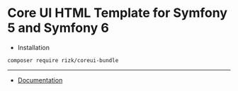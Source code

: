 Core UI HTML Template for Symfony 5 and Symfony 6
================

- Installation
```
composer require rizk/coreui-bundle
```
---------

 * [Documentation](https://coreui.io/)
